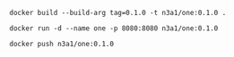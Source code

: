 ```
docker build --build-arg tag=0.1.0 -t n3a1/one:0.1.0 .
```
 
```
docker run -d --name one -p 8080:8080 n3a1/one:0.1.0
```

```
docker push n3a1/one:0.1.0
```